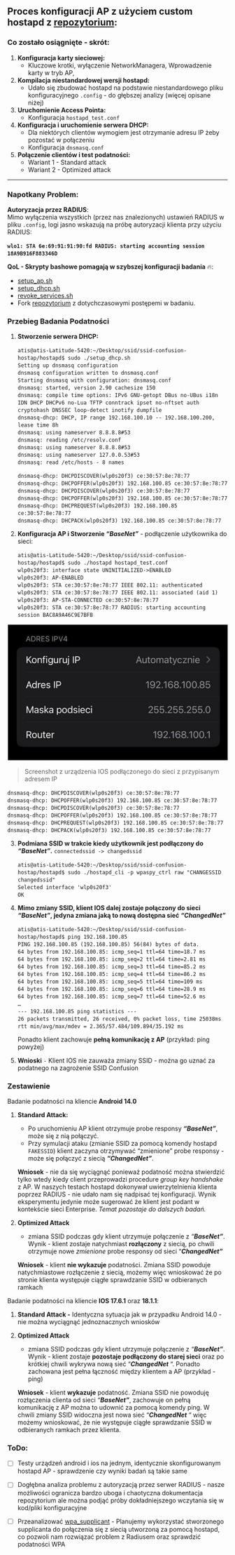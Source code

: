 ## **Proces konfiguracji AP z użyciem custom hostapd z [repozytorium](https://github.com/vanhoefm/ssid-confusion-hostap/tree/main/hostapd):**

### **Co zostało osiągnięte \- skrót:**

1. **Konfiguracja karty sieciowej:**  
   * Kluczowe krotki, wyłączenie NetworkManagera, Wprowadzenie karty w tryb AP,  
2. **Kompilacja niestandardowej wersji hostapd:**  
   * Udało się zbudować hostapd na podstawie niestandardowego pliku konfiguracyjnego `.config` \- do głębszej analizy (więcej opisane niżej)  
3. **Uruchomienie Access Pointa:**  
   * Konfiguracja `hostapd_test.conf`  
4. **Konfiguracja i uruchomienie serwera DHCP:**  
   * Dla niektórych clientów wymogiem jest otrzymanie adresu IP żeby pozostać w połączeniu  
   * Konfiguracja `dnsmasq.conf`   
5. **Połączenie clientów i test podatności:**  
   * Wariant 1 \- Standard attack  
   * Wariant 2 \- Optimized attack

---

### **Napotkany Problem:**

**Autoryzacja przez RADIUS**:  
Mimo wyłączenia wszystkich (przez nas znalezionych) ustawień RADIUS w pliku `.config`, logi jasno wskazują na próbę autoryzacji klienta przy użyciu RADIUS:

 **`wlo1: STA 6e:69:91:91:90:fd RADIUS: starting accounting session 18A9B916F883346D`**

**QoL \- Skrypty bashowe pomagają w szybszej konfiguracji badania** 🔥:

* [setup\_ap.sh](https://drive.google.com/file/d/15FMKWGcLx979fs5PJ-BB_oi0xF8va8OX/view?usp=drive_link)  
* [setup\_dhcp.sh](https://drive.google.com/file/d/1r8lDpNylK4h0lKeiwcDrpgFBotY3jQj3/view?usp=drive_link)  
* [revoke\_services.sh](https://drive.google.com/file/d/1llO09_dqio9GamihEuTd5A3k-7ntplFN/view?usp=drive_link)  
* Fork [repozytorium](https://github.com/maciej-klimek/ssid-confusion-hostap) z dotychczasowymi postępemi w badaniu.

### **Przebieg Badania Podatności** 

1. **Stworzenie serwera DHCP:**  
     
   `atis@atis-Latitude-5420:~/Desktop/ssid/ssid-confusion-hostap/hostapd$ sudo ./setup_dhcp.sh`  
   `Setting up dnsmasq configuration`  
   `dnsmasq configuration written to dnsmasq.conf`  
   `Starting dnsmasq with configuration: dnsmasq.conf`  
   `dnsmasq: started, version 2.90 cachesize 150`  
   `dnsmasq: compile time options: IPv6 GNU-getopt DBus no-UBus i18n IDN DHCP DHCPv6 no-Lua TFTP conntrack ipset no-nftset auth cryptohash DNSSEC loop-detect inotify dumpfile`  
   `dnsmasq-dhcp: DHCP, IP range 192.168.100.10 -- 192.168.100.200, lease time 8h`  
   `dnsmasq: using nameserver 8.8.8.8#53`  
   `dnsmasq: reading /etc/resolv.conf`  
   `dnsmasq: using nameserver 8.8.8.8#53`  
   `dnsmasq: using nameserver 127.0.0.53#53`  
   `dnsmasq: read /etc/hosts - 8 names`

   `dnsmasq-dhcp: DHCPDISCOVER(wlp0s20f3) ce:30:57:8e:78:77`   
   `dnsmasq-dhcp: DHCPOFFER(wlp0s20f3) 192.168.100.85 ce:30:57:8e:78:77`   
   `dnsmasq-dhcp: DHCPDISCOVER(wlp0s20f3) ce:30:57:8e:78:77`   
   `dnsmasq-dhcp: DHCPOFFER(wlp0s20f3) 192.168.100.85 ce:30:57:8e:78:77`   
   `dnsmasq-dhcp: DHCPREQUEST(wlp0s20f3) 192.168.100.85 ce:30:57:8e:78:77`   
   `dnsmasq-dhcp: DHCPACK(wlp0s20f3) 192.168.100.85 ce:30:57:8e:78:77`

     
2. **Konfiguracja AP i Stworzenie *“BaseNet”*** \- podłączenie użytkownika do sieci:  
     
   `atis@atis-Latitude-5420:~/Desktop/ssid/ssid-confusion-hostap/hostapd$ sudo ./hostapd hostapd_test.conf`   
   `wlp0s20f3: interface state UNINITIALIZED->ENABLED`  
   `wlp0s20f3: AP-ENABLED`   
   `wlp0s20f3: STA ce:30:57:8e:78:77 IEEE 802.11: authenticated`  
   `wlp0s20f3: STA ce:30:57:8e:78:77 IEEE 802.11: associated (aid 1)`  
   `wlp0s20f3: AP-STA-CONNECTED ce:30:57:8e:78:77`  
   `wlp0s20f3: STA ce:30:57:8e:78:77 RADIUS: starting accounting session BAC8A9A46C9E7BFB`

   
![iphone-ss](images/ssid-conf-iphone-ss.png)

> Screenshot z urządzenia IOS podłączonego do sieci z przypisanym adresem IP

`dnsmasq-dhcp: DHCPDISCOVER(wlp0s20f3) ce:30:57:8e:78:77`   
`dnsmasq-dhcp: DHCPOFFER(wlp0s20f3) 192.168.100.85 ce:30:57:8e:78:77`   
`dnsmasq-dhcp: DHCPDISCOVER(wlp0s20f3) ce:30:57:8e:78:77`   
`dnsmasq-dhcp: DHCPOFFER(wlp0s20f3) 192.168.100.85 ce:30:57:8e:78:77`   
`dnsmasq-dhcp: DHCPREQUEST(wlp0s20f3) 192.168.100.85 ce:30:57:8e:78:77`   
`dnsmasq-dhcp: DHCPACK(wlp0s20f3) 192.168.100.85 ce:30:57:8e:78:77`

3. **Podmiana SSID w trakcie kiedy użytkownik jest podłączony do *“BaseNet”*.** `connectedssid -> changedssid`  
     
   `atis@atis-Latitude-5420:~/Desktop/ssid/ssid-confusion-hostap/hostapd$ sudo ./hostapd_cli -p wpaspy_ctrl raw "CHANGESSID changedssid"`  
   `Selected interface 'wlp0s20f3'`  
   `OK`

4. **Mimo zmiany SSID, klient IOS dalej zostaje połączony do sieci *“BaseNet”*, jedyna zmiana jaką to nową dostępna sieć *“ChangedNet”***  
     
   `atis@atis-Latitude-5420:~/Desktop/ssid/ssid-confusion-hostap/hostapd$ ping 192.168.100.85`  
   `PING 192.168.100.85 (192.168.100.85) 56(84) bytes of data.`  
   `64 bytes from 192.168.100.85: icmp_seq=1 ttl=64 time=18.7 ms`  
   `64 bytes from 192.168.100.85: icmp_seq=2 ttl=64 time=2.81 ms`  
   `64 bytes from 192.168.100.85: icmp_seq=3 ttl=64 time=85.2 ms`  
   `64 bytes from 192.168.100.85: icmp_seq=4 ttl=64 time=86.2 ms`  
   `64 bytes from 192.168.100.85: icmp_seq=5 ttl=64 time=109 ms`  
   `64 bytes from 192.168.100.85: icmp_seq=6 ttl=64 time=28.9 ms`  
   `64 bytes from 192.168.100.85: icmp_seq=7 ttl=64 time=52.6 ms`  
   `…`  
   `--- 192.168.100.85 ping statistics ---`  
   `26 packets transmitted, 26 received, 0% packet loss, time 25038ms`  
   `rtt min/avg/max/mdev = 2.365/57.484/109.894/35.192 ms`

   Ponadto klient zachowuje **pełną komunikację z AP** (przykład: ping powyżej)

5. **Wnioski** `-` Klient IOS nie zauważa zmiany SSID \- można go uznać za podatnego na zagrożenie SSID Confusion

### **Zestawienie**

Badanie podatności na kliencie **Android 14.0**

1. **Standard Attack:**  
   * Po uruchomieniu AP klient otrzymuje probe responsy ***“BaseNet”***, może się z nią połączyć.  
   * Przy symulacji ataku (zmianie SSID za pomocą komendy hostapd `FAKESSID`) klient zaczyna otrzymywać “zmienione”  probe responsy \- może się połączyć z siecią ***“ChangedNet”***.

   **Wniosek** \- nie da się wyciągnąć ponieważ podatność można stwierdzić tylko wtedy kiedy client przeprowadzi procedure *group key handshake* z AP. W naszych testach hostapd dokonywał uwierzytelnienia klienta poprzez RADIUS \- nie udało nam się nadpisać tej konfiguracji. Wynik eksperymentu jedynie może sugerować że klient jest podant w kontekście sieci Enterprise. *Temat pozostaje do dalszych badań.*

   

2. **Optimized Attack**  
   * zmiana SSID podczas gdy klient utrzymuje połączenie z *“**BaseNet”***.   
     Wynik \-   klient zostaje natychmiast **rozłączony** z siecią, po chwili otrzymuje nowe *zmienione* probe responsy od sieci “***ChangedNet”***

   **Wniosek** \- klient **nie wykazuje** podatności. Zmiana SSID powoduje natychmiastowe rozłączenie z siecią, możemy więc wnioskować że po stronie klienta występuje ciągłe sprawdzanie SSID w odbieranych ramkach

Badanie podatności na kliencie **IOS 17.6.1** oraz **18.1.1**:

1. **Standard Attack \-** Identyczna sytuacja jak w przypadku Android 14.0 \- nie można wyciągnąć jednoznacznych wniosków 

2. **Optimized Attack**  
   * zmiana SSID podczas gdy klient utrzymuje połączenie z *“**BaseNet”***.    
     Wynik \- klient zostaje **pozostaje podłączony do starej sieci** oraz po krótkiej chwili wykrywa nową sieć “***ChangedNet*** “. Ponadto zachowana jest pełna łączność między klientem a AP (przykład \- ping)

   **Wniosek** \- klient **wykazuje** podatność. Zmiana SSID nie powoduję rozłączenia clienta od sieci *“**BaseNet”***, zachowuje on pełną komunikację z AP można to udownić za pomocą komendy ping. W chwili zmiany SSID widoczna jest nowa sieć “***ChangedNet*** “ więc możemy wnioskować, że nie występuje ciągłe sprawdzanie SSID w odbieranych ramkach przez klienta.

###  **ToDo:**

- [ ] Testy urządzeń android i ios na jednym, identycznie skonfigurowanym hostapd AP \- sprawdzenie czy wyniki badań są takie same  
- [ ] Dogłębna analiza problemu z autoryzacją przez serwer RADIUS \- nasze możliwości ogranicza bardzo uboga i chaotyczna dokumentacja repozytorium ale można podjąć próby dokładniejszego wczytania się w kod/pliki konfiguracyjne  
- [ ] Przeanalizować [wpa\_supplicant](https://github.com/vanhoefm/ssid-confusion-hostap/tree/main/wpa_supplicant) \- Planujemy wykorzystać stworzonego supplicanta do połączenia się z siecią utworzoną za pomocą hostapd, co pozwoli nam rozwiązać problem z Radiusem oraz sprawdzić podatności WPA

 

